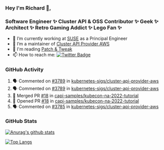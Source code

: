 ### Hey I'm Richard 👋, 

<h3 align="left">Software Engineer ✨ Cluster API & OSS Contributor ✨ Geek ✨ Architect ✨ Retro Gaming Addict ✨ Lego Fan ✨</h3>

- 🔭 I’m currently working at [SUSE](https://www.suse.com/) as a Principal Engineer
- 👯 I’m a maintainer of [Cluster API Provider AWS](https://github.com/kubernetes-sigs/cluster-api-provider-aws)
- 💬 I'm reading [Patch & Tweak](https://bjooks.com/products/patch-tweak-exploring-modular-synthesis)
- 📫 How to reach me: [![Twitter Badge](https://img.shields.io/badge/-@fruit_case-00acee?style=flat&logo=Twitter&logoColor=white)](https://twitter.com/intent/follow?screen_name=fruit_case "Follow on Twitter")

### GitHub Activity 

<!--START_SECTION:activity-->
1. 🗣 Commented on [#3789](https://github.com/kubernetes-sigs/cluster-api-provider-aws/issues/3789) in [kubernetes-sigs/cluster-api-provider-aws](https://github.com/kubernetes-sigs/cluster-api-provider-aws)
2. 🗣 Commented on [#3789](https://github.com/kubernetes-sigs/cluster-api-provider-aws/issues/3789) in [kubernetes-sigs/cluster-api-provider-aws](https://github.com/kubernetes-sigs/cluster-api-provider-aws)
3. 🎉 Merged PR [#18](https://github.com/capi-samples/kubecon-na-2022-tutorial/pull/18) in [capi-samples/kubecon-na-2022-tutorial](https://github.com/capi-samples/kubecon-na-2022-tutorial)
4. 💪 Opened PR [#18](https://github.com/capi-samples/kubecon-na-2022-tutorial/pull/18) in [capi-samples/kubecon-na-2022-tutorial](https://github.com/capi-samples/kubecon-na-2022-tutorial)
5. 🗣 Commented on [#3785](https://github.com/kubernetes-sigs/cluster-api-provider-aws/issues/3785) in [kubernetes-sigs/cluster-api-provider-aws](https://github.com/kubernetes-sigs/cluster-api-provider-aws)
<!--END_SECTION:activity-->

### GitHub Stats

[![Anurag's github stats](https://github-readme-stats.vercel.app/api?username=richardcase&count_private=true&show_icons=true)](https://github.com/anuraghazra/github-readme-stats)

[![Top Langs](https://github-readme-stats.vercel.app/api/top-langs/?username=richardcase&hide=html&layout=compact)](https://github.com/anuraghazra/github-readme-stats)
